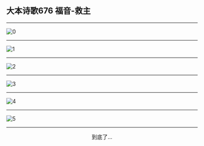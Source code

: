 
## 大本诗歌676 福音-救主
        
<div id="aplayer0"></div>

---

<img alt="0" data-original="/data/d0671/0">

---

<img alt="1" data-original="/data/d0671/1">

---

<img alt="2" data-original="/data/d0671/2">

---

<img alt="3" data-original="/data/d0671/3">

---

<img alt="4" data-original="/data/d0671/4">

---

<img alt="5" data-original="/data/d0671/5">

---

<p style="text-align: center">到底了...</p>

<script src="/js/dist-view.js"></script>

<script>
MAIN.id = 'd0671';
        
const ap0 = new APlayer({
    container: document.getElementById('aplayer0'),
    volume: 1,
    loop: 'none',
    preload: 'none',
    audio: [{
        name: '大本诗歌676.mp3',
        artist: '大本诗歌',
        url: 'https://res.wx.qq.com/voice/getvoice?mediaid=MzI0NTk3MDM5M18yMjQ3NDk2MTY5',
        cover: '/favicon'
    }]
});
</script>
